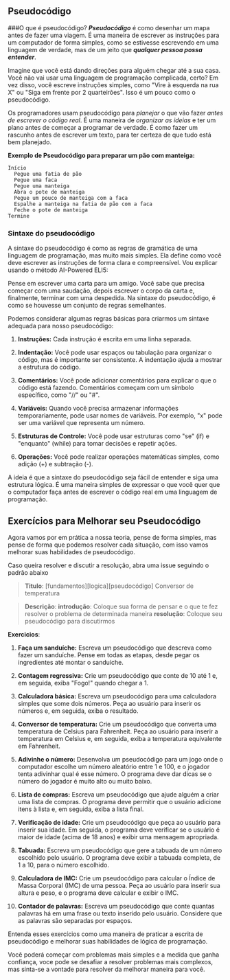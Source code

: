 ## Pseudocódigo

###O que é pseudocódigo?
**_Pseudocódigo_** é como desenhar um mapa antes de fazer uma viagem. É uma maneira de escrever as instruções para um computador de forma simples, como se estivesse escrevendo em uma linguagem de verdade, mas de um jeito que _**qualquer pessoa possa entender**_.

Imagine que você está dando direções para alguém chegar até a sua casa. Você não vai usar uma linguagem de programação complicada, certo? Em vez disso, você escreve instruções simples, como "Vire à esquerda na rua X" ou "Siga em frente por 2 quarteirões". Isso é um pouco como o pseudocódigo.

Os programadores usam pseudocódigo para _planejar_ o que vão fazer _antes de escrever o código real_. É uma maneira de _organizar as ideias_ e ter um plano antes de começar a programar de verdade. É como fazer um rascunho antes de escrever um texto, para ter certeza de que tudo está bem planejado.

**Exemplo de Pseudocódigo para preparar um pão com manteiga:**
```
Início
  Pegue uma fatia de pão
  Pegue uma faca
  Pegue uma manteiga
  Abra o pote de manteiga
  Pegue um pouco de manteiga com a faca
  Espalhe a manteiga na fatia de pão com a faca
  Feche o pote de manteiga
Termine
``````

### Sintaxe do pseudocódigo

A sintaxe do pseudocódigo é como as regras de gramática de uma linguagem de programação, mas muito mais simples. Ela define como você deve escrever as instruções de forma clara e compreensível. Vou explicar usando o método AI-Powered ELI5:

Pense em escrever uma carta para um amigo. Você sabe que precisa começar com uma saudação, depois escrever o corpo da carta e, finalmente, terminar com uma despedida. Na sintaxe do pseudocódigo, é como se houvesse um conjunto de regras semelhantes.

Podemos considerar algumas regras básicas para criarmos um sintaxe adequada para nosso pseudocódigo:

1. **Instruções:** Cada instrução é escrita em uma linha separada.

2. **Indentação:** Você pode usar espaços ou tabulação para organizar o código, mas é importante ser consistente. A indentação ajuda a mostrar a estrutura do código.

3. **Comentários:** Você pode adicionar comentários para explicar o que o código está fazendo. Comentários começam com um símbolo específico, como "//" ou "#".

4. **Variáveis:** Quando você precisa armazenar informações temporariamente, pode usar nomes de variáveis. Por exemplo, "x" pode ser uma variável que representa um número.

5. **Estruturas de Controle:** Você pode usar estruturas como "se" (if) e "enquanto" (while) para tomar decisões e repetir ações.

6. **Operações:** Você pode realizar operações matemáticas simples, como adição (+) e subtração (-).

A ideia é que a sintaxe do pseudocódigo seja fácil de entender e siga uma estrutura lógica. É uma maneira simples de expressar o que você quer que o computador faça antes de escrever o código real em uma linguagem de programação.


## Exercícios para Melhorar seu Pseudocódigo

Agora vamos por em prática a nossa teoria, pense de forma simples, mas pense de forma que podemos resolver cada situação, com isso vamos melhorar suas habilidades de pseudocódigo.

Caso queira resolver e discutir a resolução, abra uma issue seguindo o padrão abaixo

>**Titulo**: [fundamentos][logica][pseudocódigo] Conversor de temperatura

>**Descrição**:
**introdução**: Coloque sua forma de pensar e o que te fez resolver o problema de determinada maneira
**resolução**: Coloque seu pseudocódigo para discutirmos

**Exercicios**:

1. **Faça um sanduíche:** Escreva um pseudocódigo que descreva como fazer um sanduíche. Pense em todas as etapas, desde pegar os ingredientes até montar o sanduíche.

2. **Contagem regressiva:** Crie um pseudocódigo que conte de 10 até 1 e, em seguida, exiba "Fogo!" quando chegar a 1.

3. **Calculadora básica:** Escreva um pseudocódigo para uma calculadora simples que some dois números. Peça ao usuário para inserir os números e, em seguida, exiba o resultado.

4. **Conversor de temperatura:** Crie um pseudocódigo que converta uma temperatura de Celsius para Fahrenheit. Peça ao usuário para inserir a temperatura em Celsius e, em seguida, exiba a temperatura equivalente em Fahrenheit.

5. **Adivinhe o número:** Desenvolva um pseudocódigo para um jogo onde o computador escolhe um número aleatório entre 1 e 100, e o jogador tenta adivinhar qual é esse número. O programa deve dar dicas se o número do jogador é muito alto ou muito baixo.

6. **Lista de compras:** Escreva um pseudocódigo que ajude alguém a criar uma lista de compras. O programa deve permitir que o usuário adicione itens à lista e, em seguida, exiba a lista final.

7. **Verificação de idade:** Crie um pseudocódigo que peça ao usuário para inserir sua idade. Em seguida, o programa deve verificar se o usuário é maior de idade (acima de 18 anos) e exibir uma mensagem apropriada.

8. **Tabuada:** Escreva um pseudocódigo que gere a tabuada de um número escolhido pelo usuário. O programa deve exibir a tabuada completa, de 1 a 10, para o número escolhido.

9. **Calculadora de IMC:** Crie um pseudocódigo para calcular o Índice de Massa Corporal (IMC) de uma pessoa. Peça ao usuário para inserir sua altura e peso, e o programa deve calcular e exibir o IMC.

10. **Contador de palavras:** Escreva um pseudocódigo que conte quantas palavras há em uma frase ou texto inserido pelo usuário. Considere que as palavras são separadas por espaços.

Entenda esses exercícios como uma maneira de praticar a escrita de pseudocódigo e melhorar suas habilidades de lógica de programação. 

Você poderá começar com problemas mais simples e a medida que ganha confiança, voce pode se desafiar a resolver problemas mais complexos, mas sinta-se a vontade para resolver da melhorar maneira para você.
